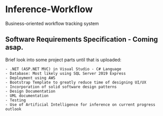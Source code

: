 # Inference-Workflow
Business-oriented workflow tracking system

## Software Requirements Specification - Coming asap. 

Brief look into some project parts until that is uploaded:

```
- .NET (ASP.NET MVC) in Visual Studio - C# Language
- Database: Most likely using SQL Server 2019 Express
- Deployment using AWS
- Bootstrap Template to greatly reduce time of designing UI/UX
- Incorporation of solid software design patterns 
- Design Documentation
- UML documentation
- Testing
- Use of Artificial Intelligence for inference on current progress outlook
```
